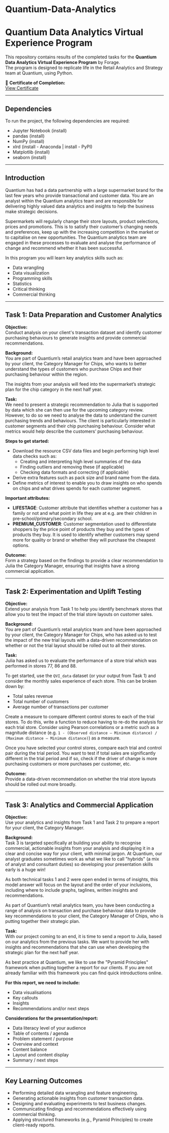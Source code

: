 # Quantium-Data-Analytics

# Quantium Data Analytics Virtual Experience Program

This repository contains results of the completed tasks for the **Quantium Data Analytics Virtual Experience Program** by Forage.  
The program is designed to replicate life in the Retail Analytics and Strategy team at Quantium, using Python.

📜 **Certificate of Completion:**  
[View Certificate]([https://forage-uploads-prod.s3.amazonaws.com/completion-certificates/Quantium/NkaC7knWtjSbi6aYv_Quantium_3waNJW6o5fGQYFLdF_1674762081501_completion_certificate.pdf](https://forage-uploads-prod.s3.amazonaws.com/completion-certificates/32A6DqtsbF7LbKdcq/NkaC7knWtjSbi6aYv_32A6DqtsbF7LbKdcq_MQv8pFiCGMh9deFct_1734237114943_completion_certificate.pdf))

---

## Dependencies

To run the project, the following dependencies are required:

- Jupyter Notebook (install)  
- pandas (install)  
- NumPy (install)  
- xlrd (install - Anaconda | install - PyPI)  
- Matplotlib (install)  
- seaborn (install)  

---

## Introduction

Quantium has had a data partnership with a large supermarket brand for the last few years who provide transactional and customer data. You are an analyst within the Quantium analytics team and are responsible for delivering highly valued data analytics and insights to help the business make strategic decisions.

Supermarkets will regularly change their store layouts, product selections, prices and promotions. This is to satisfy their customer’s changing needs and preferences, keep up with the increasing competition in the market or to capitalise on new opportunities. The Quantium analytics team are engaged in these processes to evaluate and analyse the performance of change and recommend whether it has been successful.

In this program you will learn key analytics skills such as:

- Data wrangling  
- Data visualization  
- Programming skills  
- Statistics  
- Critical thinking  
- Commercial thinking  

---

## Task 1: Data Preparation and Customer Analytics

**Objective:**  
Conduct analysis on your client's transaction dataset and identify customer purchasing behaviours to generate insights and provide commercial recommendations.

**Background:**  
You are part of Quantium’s retail analytics team and have been approached by your client, the Category Manager for Chips, who wants to better understand the types of customers who purchase Chips and their purchasing behaviour within the region.

The insights from your analysis will feed into the supermarket’s strategic plan for the chip category in the next half year.

**Task:**  
We need to present a strategic recommendation to Julia that is supported by data which she can then use for the upcoming category review. However, to do so we need to analyse the data to understand the current purchasing trends and behaviours. The client is particularly interested in customer segments and their chip purchasing behaviour. Consider what metrics would help describe the customers’ purchasing behaviour.

**Steps to get started:**
- Download the resource CSV data files and begin performing high level data checks such as:
  - Creating and interpreting high level summaries of the data  
  - Finding outliers and removing these (if applicable)  
  - Checking data formats and correcting (if applicable)  
- Derive extra features such as pack size and brand name from the data.  
- Define metrics of interest to enable you to draw insights on who spends on chips and what drives spends for each customer segment.  

**Important attributes:**  
- **LIFESTAGE**: Customer attribute that identifies whether a customer has a family or not and what point in life they are at e.g. are their children in pre-school/primary/secondary school.  
- **PREMIUM_CUSTOMER**: Customer segmentation used to differentiate shoppers by the price point of products they buy and the types of products they buy. It is used to identify whether customers may spend more for quality or brand or whether they will purchase the cheapest options.  

**Outcome:**  
Form a strategy based on the findings to provide a clear recommendation to Julia the Category Manager, ensuring that insights have a strong commercial application.

---

## Task 2: Experimentation and Uplift Testing

**Objective:**  
Extend your analysis from Task 1 to help you identify benchmark stores that allow you to test the impact of the trial store layouts on customer sales.

**Background:**  
You are part of Quantium’s retail analytics team and have been approached by your client, the Category Manager for Chips, who has asked us to test the impact of the new trial layouts with a data-driven recommendation on whether or not the trial layout should be rolled out to all their stores.

**Task:**  
Julia has asked us to evaluate the performance of a store trial which was performed in stores 77, 86 and 88.  

To get started, use the `QVI_data` dataset (or your output from Task 1) and consider the monthly sales experience of each store. This can be broken down by:  

- Total sales revenue  
- Total number of customers  
- Average number of transactions per customer  

Create a measure to compare different control stores to each of the trial stores. To do this, write a function to reduce having to re-do the analysis for each trial store. Consider using Pearson correlations or a metric such as a magnitude distance (e.g. `1 - (Observed distance – Minimum distance) / (Maximum distance – Minimum distance)`) as a measure.  

Once you have selected your control stores, compare each trial and control pair during the trial period. You want to test if total sales are significantly different in the trial period and if so, check if the driver of change is more purchasing customers or more purchases per customer, etc.  

**Outcome:**  
Provide a data-driven recommendation on whether the trial store layouts should be rolled out more broadly.

---

## Task 3: Analytics and Commercial Application

**Objective:**  
Use your analytics and insights from Task 1 and Task 2 to prepare a report for your client, the Category Manager.

**Background:**  
Task 3 is targeted specifically at building your ability to recognise commercial, actionable insights from your analysis and displaying it in a clear and concise way for your client, with minimal jargon. At Quantium, our analyst graduates sometimes work as what we like to call "hybrids" (a mix of analyst and consultant duties) so developing your presentation skills early is a huge win!

As both technical tasks 1 and 2 were open ended in terms of insights, this model answer will focus on the layout and the order of your inclusions, including where to include graphs, taglines, written insights and recommendations.

As part of Quantium’s retail analytics team, you have been conducting a range of analysis on transaction and purchase behaviour data to provide key recommendations to your client, the Category Manager of Chips, who is putting together their strategic plan.

**Task:**  
With our project coming to an end, it is time to send a report to Julia, based on our analytics from the previous tasks. We want to provide her with insights and recommendations that she can use when developing the strategic plan for the next half year.

As best practice at Quantium, we like to use the "Pyramid Principles" framework when putting together a report for our clients. If you are not already familiar with this framework you can find quick introductions online.

**For this report, we need to include:**
- Data visualisations  
- Key callouts  
- Insights  
- Recommendations and/or next steps  

**Considerations for the presentation/report:**
- Data literacy level of your audience  
- Table of contents / agenda  
- Problem statement / purpose  
- Overview and context  
- Content balance  
- Layout and content display  
- Summary / next steps  

---

## Key Learning Outcomes

- Performing detailed data wrangling and feature engineering.  
- Generating actionable insights from customer transaction data.  
- Designing and evaluating experiments to test business changes.  
- Communicating findings and recommendations effectively using commercial thinking.  
- Applying structured frameworks (e.g., Pyramid Principles) to create client-ready reports.  

